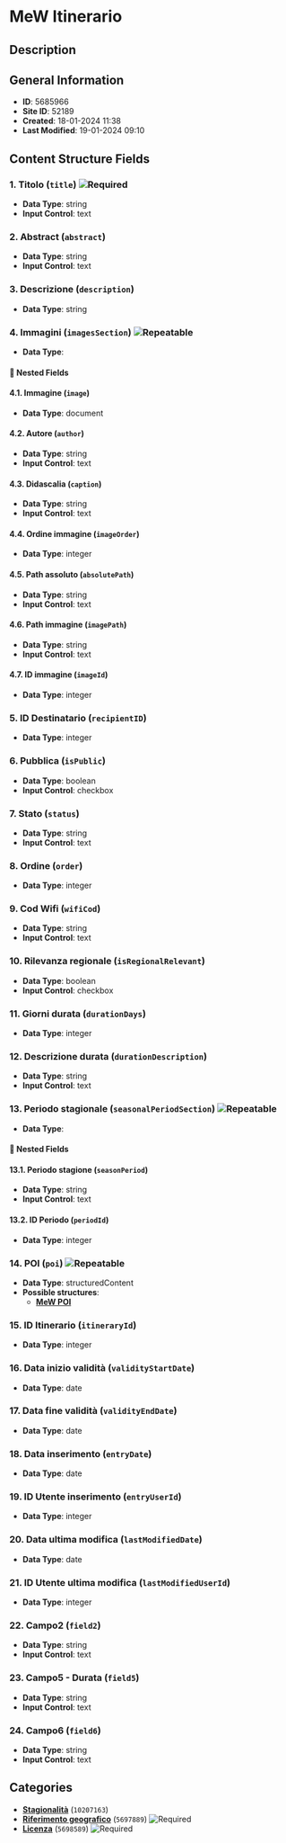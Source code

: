 # MeW Itinerario

## Description

## General Information
- **ID**: 5685966
- **Site ID**: 52189
- **Created**: 18-01-2024 11:38
- **Last Modified**: 19-01-2024 09:10

## Content Structure Fields
### 1. Titolo (`title`) ![Required](https://img.shields.io/badge/*Required-red.svg)
- **Data Type**: string
- **Input Control**: text

### 2. Abstract (`abstract`) 
- **Data Type**: string
- **Input Control**: text

### 3. Descrizione (`description`) 
- **Data Type**: string

### 4. Immagini (`imagesSection`) ![Repeatable](https://img.shields.io/badge/🔄Repeatable-blue.svg)
- **Data Type**: 
#### 📁 Nested Fields
#### 4.1. Immagine (`image`) 
- **Data Type**: document

#### 4.2. Autore (`author`) 
- **Data Type**: string
- **Input Control**: text

#### 4.3. Didascalia (`caption`) 
- **Data Type**: string
- **Input Control**: text

#### 4.4. Ordine immagine (`imageOrder`) 
- **Data Type**: integer

#### 4.5. Path assoluto (`absolutePath`) 
- **Data Type**: string
- **Input Control**: text

#### 4.6. Path immagine (`imagePath`) 
- **Data Type**: string
- **Input Control**: text

#### 4.7. ID immagine (`imageId`) 
- **Data Type**: integer


### 5. ID Destinatario (`recipientID`) 
- **Data Type**: integer

### 6. Pubblica (`isPublic`) 
- **Data Type**: boolean
- **Input Control**: checkbox

### 7. Stato (`status`) 
- **Data Type**: string
- **Input Control**: text

### 8. Ordine (`order`) 
- **Data Type**: integer

### 9. Cod Wifi (`wifiCod`) 
- **Data Type**: string
- **Input Control**: text

### 10. Rilevanza regionale (`isRegionalRelevant`) 
- **Data Type**: boolean
- **Input Control**: checkbox

### 11. Giorni durata (`durationDays`) 
- **Data Type**: integer

### 12. Descrizione durata (`durationDescription`) 
- **Data Type**: string
- **Input Control**: text

### 13. Periodo stagionale (`seasonalPeriodSection`) ![Repeatable](https://img.shields.io/badge/🔄Repeatable-blue.svg)
- **Data Type**: 
#### 📁 Nested Fields
#### 13.1. Periodo stagione (`seasonPeriod`) 
- **Data Type**: string
- **Input Control**: text

#### 13.2. ID Periodo (`periodId`) 
- **Data Type**: integer


### 14. POI (`poi`) ![Repeatable](https://img.shields.io/badge/🔄Repeatable-blue.svg)
- **Data Type**: structuredContent
- **Possible structures**:
  - **[MeW POI](../../contentStructure/mew-poi/README.md)**

### 15. ID Itinerario (`itineraryId`) 
- **Data Type**: integer

### 16. Data inizio validità (`validityStartDate`) 
- **Data Type**: date

### 17. Data fine validità (`validityEndDate`) 
- **Data Type**: date

### 18. Data inserimento (`entryDate`) 
- **Data Type**: date

### 19. ID Utente inserimento (`entryUserId`) 
- **Data Type**: integer

### 20. Data ultima modifica (`lastModifiedDate`) 
- **Data Type**: date

### 21. ID Utente ultima modifica (`lastModifiedUserId`) 
- **Data Type**: integer

### 22. Campo2 (`field2`) 
- **Data Type**: string
- **Input Control**: text

### 23. Campo5 - Durata (`field5`) 
- **Data Type**: string
- **Input Control**: text

### 24. Campo6 (`field6`) 
- **Data Type**: string
- **Input Control**: text

## Categories
- **[Stagionalità](../../categories/stagionalità.md)** (`10207163`) 
- **[Riferimento geografico](../../categories/riferimento-geografico.md)** (`5697889`) ![Required](https://img.shields.io/badge/*Required-red.svg)
- **[Licenza](../../categories/licenza.md)** (`5698589`) ![Required](https://img.shields.io/badge/*Required-red.svg)
